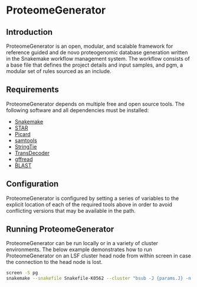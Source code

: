 # ProteomeGenerator

## Introduction

ProteomeGenerator is an open, modular, and scalable framework for reference guided and de novo proteogenomic database generation written in the Snakemake workflow management system. The workflow consists of a base file that defines the project details and input samples, and pgm, a modular set of rules sourced as an include.


## Requirements

ProteomeGenerator depends on multiple free and open source tools. The following software and all dependencies must be installed:

* [Snakemake](https://snakemake.readthedocs.io/en/stable/)
* [STAR](https://github.com/alexdobin/STAR)
* [Picard](http://broadinstitute.github.io/picard/)
* [samtools](http://samtools.sourceforge.net)
* [StringTie](https://ccb.jhu.edu/software/stringtie/)
* [TransDecoder](https://github.com/TransDecoder/TransDecoder/wiki)
* [gffread](https://github.com/gpertea/gffread)
* [BLAST](https://blast.ncbi.nlm.nih.gov/Blast.cgi)

## Configuration

ProteomeGenerator is configured by setting a series of variables to the explicit location of each of the required tools above in order to avoid conflicting versions that may be available in the path.

## Running ProteomeGenerator

ProteomeGenerator can be run locally or in a variety of cluster environments. The below example demonstrates how to run ProteomeGenerator on an LSF cluster head node from within screen in case the connection to the head node is lost.

```bash
screen -S pg
snakemake --snakefile Snakefile-K0562 --cluster "bsub -J {params.J} -n {params.n} -R {params.R} -W 4:00 -o {params.o} -eo {params.eo}" --jn {rulename}.{jobid}.sj -j 50 -k --latency-wait 60 --ri
```
